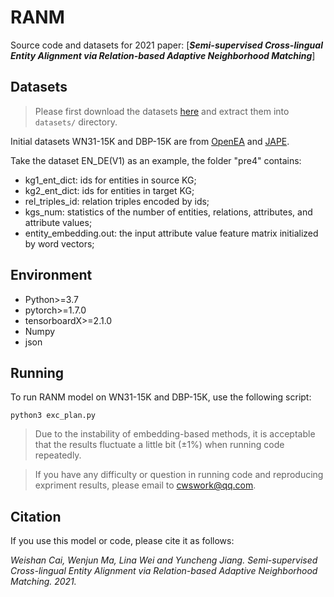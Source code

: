 # RANM

Source code and datasets for 2021 paper: [***Semi-supervised Cross-lingual Entity Alignment via Relation-based Adaptive Neighborhood Matching***]

## Datasets

> Please first download the datasets [here](https://www.jianguoyun.com/p/DXMWVugQ2t_lCBis-IsE) and extract them into `datasets/` directory.

Initial datasets WN31-15K and DBP-15K are from [OpenEA](https://github:com/nju-websoft/OpenEA) and [JAPE](https://github.com/nju-websoft/JAPE).

Take the dataset EN_DE(V1) as an example, the folder "pre4" contains:
* kg1_ent_dict: ids for entities in source KG;
* kg2_ent_dict: ids for entities in target KG;
* rel_triples_id: relation triples encoded by ids;
* kgs_num: statistics of the number of entities, relations, attributes, and attribute values;
* entity_embedding.out: the input attribute value feature matrix initialized by word vectors;


## Environment

* Python>=3.7
* pytorch>=1.7.0
* tensorboardX>=2.1.0
* Numpy
* json


## Running

To run RANM model on WN31-15K and DBP-15K, use the following script:
```
python3 exc_plan.py
```

> Due to the instability of embedding-based methods, it is acceptable that the results fluctuate a little bit (±1%) when running code repeatedly.

> If you have any difficulty or question in running code and reproducing expriment results, please email to cwswork@qq.com.

## Citation

If you use this model or code, please cite it as follows:

*Weishan Cai, Wenjun Ma, Lina Wei and Yuncheng Jiang. Semi-supervised Cross-lingual Entity Alignment via Relation-based Adaptive Neighborhood Matching. 2021.*
